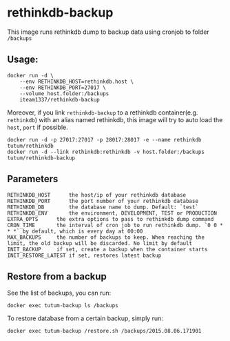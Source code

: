 # rethinkdb-backup

This image runs rethinkdb dump to backup data using cronjob to folder `/backups`

## Usage:

    docker run -d \
        --env RETHINKDB_HOST=rethinkdb.host \
        --env RETHINKDB_PORT=27017 \
        --volume host.folder:/backups
        iteam1337/rethinkdb-backup

Moreover, if you link `rethinkdb-backup` to a rethinkdb container(e.g. `rethinkdb`) with an alias named rethinkdb, this image will try to auto load the `host`, `port` if possible.

    docker run -d -p 27017:27017 -p 28017:28017 -e --name rethinkdb tutum/rethinkdb
    docker run -d --link rethinkdb:rethinkdb -v host.folder:/backups tutum/rethinkdb-backup

## Parameters

    RETHINKDB_HOST      the host/ip of your rethinkdb database
    RETHINKDB_PORT      the port number of your rethinkdb database
    RETHINKDB_DB        the database name to dump. Default: `test`
    RETHINKDB_ENV       the environment, DEVELOPMENT, TEST or PRODUCTION
    EXTRA_OPTS      the extra options to pass to rethinkdb dump command
    CRON_TIME       the interval of cron job to run rethinkdb dump. `0 0 * * *` by default, which is every day at 00:00
    MAX_BACKUPS     the number of backups to keep. When reaching the limit, the old backup will be discarded. No limit by default
    INIT_BACKUP     if set, create a backup when the container starts
    INIT_RESTORE_LATEST if set, restores latest backup

## Restore from a backup

See the list of backups, you can run:

    docker exec tutum-backup ls /backups

To restore database from a certain backup, simply run:

    docker exec tutum-backup /restore.sh /backups/2015.08.06.171901
